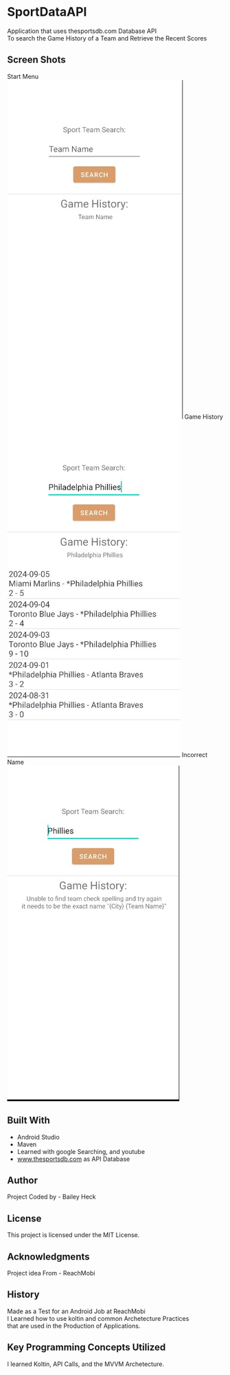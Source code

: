 # SportDataAPI
 Application that uses thesportsdb.com Database API <br /> 
 To search the Game History of a Team and Retrieve the Recent Scores <br />
 
 
## Screen Shots
Start Menu <br />
![alt text](Readme-Pics/0Menu.jpg)
Game History<br />
![alt text](Readme-Pics/1History.jpg)
Incorrect Name<br />
![alt text](Readme-Pics/2Wrong.jpg)

## Built With
* Android Studio  
* Maven
* Learned with google Searching, and youtube
* www.thesportsdb.com as API Database

## Author
Project Coded by - Bailey Heck

## License
This project is licensed under the MIT License.

## Acknowledgments
Project idea From - ReachMobi

## History
Made as a Test for an Android Job at ReachMobi<br /> 
I Learned how to use koltin and common Archetecture Practices<br /> 
that are used in the Production of Applications.

## Key Programming Concepts Utilized
I learned Koltin, API Calls, and the MVVM Archetecture.
